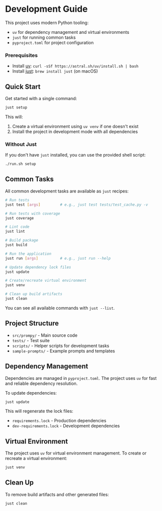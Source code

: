 # Development Guide

This project uses modern Python tooling:

- `uv` for dependency management and virtual environments
- `just` for running common tasks
- `pyproject.toml` for project configuration

### Prerequisites

- Install [uv](https://github.com/astral-sh/uv): `curl -sSf https://astral.sh/uv/install.sh | bash`
- Install [just](https://github.com/casey/just): `brew install just` (on macOS)

## Quick Start

Get started with a single command:

```bash
just setup
```

This will:
1. Create a virtual environment using `uv venv` if one doesn't exist
2. Install the project in development mode with all dependencies

### Without Just

If you don't have `just` installed, you can use the provided shell script:

```bash
./run.sh setup
```

## Common Tasks

All common development tasks are available as `just` recipes:

```bash
# Run tests
just test [args]         # e.g., just test tests/test_cache.py -v

# Run tests with coverage
just coverage

# Lint code
just lint

# Build package
just build

# Run the application
just run [args]          # e.g., just run --help

# Update dependency lock files
just update

# Create/recreate virtual environment
just venv

# Clean up build artifacts
just clean
```

You can see all available commands with `just --list`.

## Project Structure

- `src/prompy/` - Main source code
- `tests/` - Test suite
- `scripts/` - Helper scripts for development tasks
- `sample-prompts/` - Example prompts and templates

## Dependency Management

Dependencies are managed in `pyproject.toml`. The project uses `uv` for fast and reliable dependency resolution.

To update dependencies:

```bash
just update
```

This will regenerate the lock files:
- `requirements.lock` - Production dependencies
- `dev-requirements.lock` - Development dependencies

## Virtual Environment

The project uses `uv` for virtual environment management. To create or recreate a virtual environment:

```bash
just venv
```

## Clean Up

To remove build artifacts and other generated files:

```bash
just clean
```
